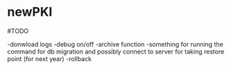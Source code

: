 # newPKI

#TODO

-donwload logs
-debug on/off
-archive function
-something for running the command for db migration and possibly connect to server for taking restore point (for next year)
-rollback